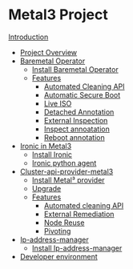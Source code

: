 # Metal3 Project

[Introduction](introduction.md)

- [Project Overview]()
- [Baremetal Operator]()
    - [Install Baremetal Operator]()
    - [Features]()
        - [Automated Cleaning API]()
        - [Automatic Secure Boot]()
        - [Live ISO]()
        - [Detached Annotation]()
        - [External Inspection]()
        - [Inspect annoatation]()
        - [Reboot annotation]()
- [Ironic in Metal3]()
    - [Install Ironic]()
    - [Ironic python agent](ironic/ironic-python-agent.md)
- [Cluster-api-provider-metal3]()
    - [Install Metal³ provider]()
    - [Upgrade]()
    - [Features]()
        - [Automated cleaning API]()
        - [External Remediation]()
        - [Node Reuse]()
        - [Pivoting]()
- [Ip-address-manager]()
    - [Install Ip-address-manager]()
- [Developer environment]()
